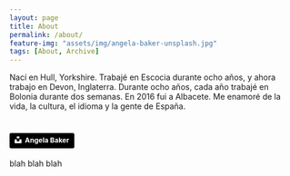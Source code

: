 ```yaml
---
layout: page
title: About
permalink: /about/
feature-img: "assets/img/angela-baker-unsplash.jpg"
tags: [About, Archive]
---
```


Nací en Hull, Yorkshire. Trabajé en Escocia durante ocho años, y ahora trabajo en Devon, Inglaterra.
  Durante ocho años, cada año trabajé en Bolonia durante dos semanas.
  En 2016 fui a Albacete. Me enamoré de la vida, la cultura, el idioma y la gente de España.
 

# <a style="background-color:black;color:white;text-decoration:none;padding:4px 6px;font-family:-apple-system, BlinkMacSystemFont, &quot;San Francisco&quot;, &quot;Helvetica Neue&quot;, Helvetica, Ubuntu, Roboto, Noto, &quot;Segoe UI&quot;, Arial, sans-serif;font-size:12px;font-weight:bold;line-height:1.2;display:inline-block;border-radius:3px" href="https://unsplash.com/@angyv?utm_medium=referral&amp;utm_campaign=photographer-credit&amp;utm_content=creditBadge" target="_blank" rel="noopener noreferrer" title="Download free do whatever you want high-resolution photos from Angela Baker"><span style="display:inline-block;padding:2px 3px"><svg xmlns="http://www.w3.org/2000/svg" style="height:12px;width:auto;position:relative;vertical-align:middle;top:-2px;fill:white" viewBox="0 0 32 32"><title>unsplash-logo</title><path d="M10 9V0h12v9H10zm12 5h10v18H0V14h10v9h12v-9z"></path></svg></span><span style="display:inline-block;padding:2px 3px">Angela Baker</span></a>

blah blah blah
